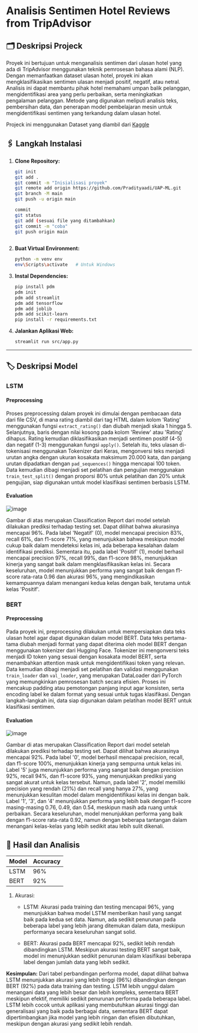 # Analisis Sentimen Hotel Reviews from TripAdvisor
## 🗂️ Deskripsi Projeck

Proyek ini bertujuan untuk menganalisis sentimen dari ulasan hotel yang ada di TripAdvisor menggunakan teknik pemrosesan bahasa alami (NLP). Dengan memanfaatkan dataset ulasan hotel, proyek ini akan mengklasifikasikan sentimen ulasan menjadi positif, negatif, atau netral. Analisis ini dapat membantu pihak hotel memahami umpan balik pelanggan, mengidentifikasi area yang perlu perbaikan, serta meningkatkan pengalaman pelanggan. Metode yang digunakan meliputi analisis teks, pembersihan data, dan penerapan model pembelajaran mesin untuk mengidentifikasi sentimen yang terkandung dalam ulasan hotel.

Projeck ini menggunakan Dataset yang diambil dari [Kaggle](https://www.kaggle.com/datasets/ruchibhadauria/hotel-reviews-from-tripadvisor)


## 🖇️ Langkah Instalasi
1. **Clone Repository:**
   ```bash
   git init
   git add .
   git commit -m "Inisialisasi proyek"
   git remote add origin https://github.com/Pradityaadi/UAP-ML.git
   git branch -M main
   git push -u origin main

   commit
   git status
   git add (sesuai file yang ditambahkan)
   git commit -m "coba"
   git push origin main
  
   ```

2. **Buat Virtual Environment:**
   ```bash
   python -m venv env
   env\Scripts\activate   # Untuk Windows
   ```

3. **Instal Dependencies:**
   ```bash
   pip install pdm
   pdm init
   pdm add streamlit
   pdm add tensorflow
   pdm add joblib
   pdm add scikit-learn
   pip install -r requirements.txt
   ```

4. **Jalankan Aplikasi Web:**
   ```bash
   streamlit run src/app.py
   ```
---

## 🏷️ Deskripsi Model
### LSTM
#### Preprocessing
Proses preprocessing dalam proyek ini dimulai dengan pembacaan data dari file CSV, di mana rating diambil dari tag HTML dalam kolom 'Rating' menggunakan fungsi `extract_rating()` dan diubah menjadi skala 1 hingga 5. Selanjutnya, baris dengan nilai kosong pada kolom 'Review' atau 'Rating' dihapus. Rating kemudian diklasifikasikan menjadi sentimen positif (4-5) dan negatif (1-3) menggunakan fungsi `apply()`. Setelah itu, teks ulasan di-tokenisasi menggunakan Tokenizer dari Keras, mengonversi teks menjadi urutan angka dengan ukuran kosakata maksimum 20.000 kata, dan panjang urutan dipadatkan dengan `pad_sequences()` hingga mencapai 100 token. Data kemudian dibagi menjadi set pelatihan dan pengujian menggunakan `train_test_split()` dengan proporsi 80% untuk pelatihan dan 20% untuk pengujian, siap digunakan untuk model klasifikasi sentimen berbasis LSTM.

#### Evaluation
![image](https://github.com/user-attachments/assets/2348d31d-c5aa-4e80-a448-dc0760d8d3ab)

Gambar di atas merupakan Classification Report dari model setelah dilakukan prediksi terhadap testing set. Dapat dilihat bahwa akurasinya mencapai 96%. Pada label 'Negatif' (0), model mencapai precision 83%, recall 61%, dan f1-score 71%, yang menunjukkan bahwa meskipun model cukup baik dalam mendeteksi kelas ini, ada beberapa kesalahan dalam identifikasi prediksi. Sementara itu, pada label 'Positif' (1), model berhasil mencapai precision 97%, recall 99%, dan f1-score 98%, menunjukkan kinerja yang sangat baik dalam mengklasifikasikan kelas ini. Secara keseluruhan, model menunjukkan performa yang sangat baik dengan f1-score rata-rata 0.96 dan akurasi 96%, yang mengindikasikan kemampuannya dalam menangani kedua kelas dengan baik, terutama untuk kelas 'Positif'.

### BERT
#### Preprocessing
Pada proyek ini, preprocessing dilakukan untuk mempersiapkan data teks ulasan hotel agar dapat digunakan dalam model BERT. Data teks pertama-tama diubah menjadi format yang dapat diterima oleh model BERT dengan menggunakan tokenizer dari Hugging Face. Tokenizer ini mengonversi teks menjadi ID token yang sesuai dengan kosakata model BERT, serta menambahkan attention mask untuk mengidentifikasi token yang relevan. Data kemudian dibagi menjadi set pelatihan dan validasi menggunakan `train_loader` dan `val_loader`, yang merupakan DataLoader dari PyTorch yang memungkinkan pemrosesan batch secara efisien. Proses ini mencakup padding atau pemotongan panjang input agar konsisten, serta encoding label ke dalam format yang sesuai untuk tugas klasifikasi. Dengan langkah-langkah ini, data siap digunakan dalam pelatihan model BERT untuk klasifikasi sentimen.

#### Evaluation
![image](https://github.com/user-attachments/assets/c05aed41-8f44-46fa-a5f5-86e3d8eea82a)

Gambar di atas merupakan Classification Report dari model setelah dilakukan prediksi terhadap testing set. Dapat dilihat bahwa akurasinya mencapai 92%. Pada label '0', model berhasil mencapai precision, recall, dan f1-score 100%, menunjukkan kinerja yang sempurna untuk kelas ini. Label '5' juga menunjukkan performa yang sangat baik dengan precision 92%, recall 94%, dan f1-score 93%, yang menunjukkan prediksi yang sangat akurat untuk kelas tersebut. Namun, pada label '2', model memiliki precision yang rendah (21%) dan recall yang hanya 27%, yang menunjukkan kesulitan model dalam mengidentifikasi kelas ini dengan baik. Label '1', '3', dan '4' menunjukkan performa yang lebih baik dengan f1-score masing-masing 0.76, 0.49, dan 0.54, meskipun masih ada ruang untuk perbaikan. Secara keseluruhan, model menunjukkan performa yang baik dengan f1-score rata-rata 0.92, namun dengan beberapa tantangan dalam menangani kelas-kelas yang lebih sedikit atau lebih sulit dikenali.

## 📝 Hasil dan Analisis 

| Model      |     Accuracy      | 
|------------|-------------------|
| LSTM       |       96%         |
| BERT       |       92%         | 

1. Akurasi:

   - LSTM:
     Akurasi pada training dan testing mencapai 96%, yang menunjukkan bahwa model LSTM memberikan hasil yang sangat baik pada kedua set data. Namun, ada sedikit penurunan pada beberapa label yang lebih jarang ditemukan dalam data, meskipun performanya secara keseluruhan sangat solid.

   - BERT:
     Akurasi pada BERT mencapai 92%, sedikit lebih rendah dibandingkan LSTM. Meskipun akurasi testing BERT sangat baik, model ini menunjukkan sedikit penurunan dalam klasifikasi beberapa label dengan jumlah data yang lebih sedikit.



**Kesimpulan:**
Dari tabel perbandingan performa model, dapat dilihat bahwa LSTM menunjukkan akurasi yang lebih tinggi (96%) dibandingkan dengan BERT (92%) pada data training dan testing. LSTM lebih unggul dalam menangani data yang lebih besar dan lebih kompleks, sementara BERT meskipun efektif, memiliki sedikit penurunan performa pada beberapa label. LSTM lebih cocok untuk aplikasi yang membutuhkan akurasi tinggi dan generalisasi yang baik pada berbagai data, sementara BERT dapat dipertimbangkan jika model yang lebih ringan dan efisien dibutuhkan, meskipun dengan akurasi yang sedikit lebih rendah.
